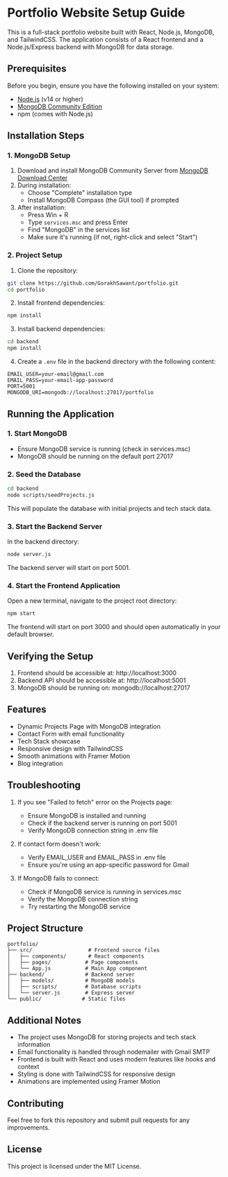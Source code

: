 # Portfolio Website Setup Guide

This is a full-stack portfolio website built with React, Node.js, MongoDB, and TailwindCSS. The application consists of a React frontend and a Node.js/Express backend with MongoDB for data storage.

## Prerequisites

Before you begin, ensure you have the following installed on your system:
- [Node.js](https://nodejs.org/) (v14 or higher)
- [MongoDB Community Edition](https://www.mongodb.com/try/download/community)
- npm (comes with Node.js)

## Installation Steps

### 1. MongoDB Setup
1. Download and install MongoDB Community Server from [MongoDB Download Center](https://www.mongodb.com/try/download/community)
2. During installation:
   - Choose "Complete" installation type
   - Install MongoDB Compass (the GUI tool) if prompted
3. After installation:
   - Press Win + R
   - Type `services.msc` and press Enter
   - Find "MongoDB" in the services list
   - Make sure it's running (if not, right-click and select "Start")

### 2. Project Setup

1. Clone the repository:
```bash
git clone https://github.com/GorakhSawant/portfolio.git
cd portfolio
```

2. Install frontend dependencies:
```bash
npm install
```

3. Install backend dependencies:
```bash
cd backend
npm install
```

4. Create a `.env` file in the backend directory with the following content:
```env
EMAIL_USER=your-email@gmail.com
EMAIL_PASS=your-email-app-password
PORT=5001
MONGODB_URI=mongodb://localhost:27017/portfolio
```

## Running the Application

### 1. Start MongoDB
- Ensure MongoDB service is running (check in services.msc)
- MongoDB should be running on the default port 27017

### 2. Seed the Database
```bash
cd backend
node scripts/seedProjects.js
```
This will populate the database with initial projects and tech stack data.

### 3. Start the Backend Server
In the backend directory:
```bash
node server.js
```
The backend server will start on port 5001.

### 4. Start the Frontend Application
Open a new terminal, navigate to the project root directory:
```bash
npm start
```
The frontend will start on port 3000 and should open automatically in your default browser.

## Verifying the Setup

1. Frontend should be accessible at: http://localhost:3000
2. Backend API should be accessible at: http://localhost:5001
3. MongoDB should be running on: mongodb://localhost:27017

## Features

- Dynamic Projects Page with MongoDB integration
- Contact Form with email functionality
- Tech Stack showcase
- Responsive design with TailwindCSS
- Smooth animations with Framer Motion
- Blog integration

## Troubleshooting

1. If you see "Failed to fetch" error on the Projects page:
   - Ensure MongoDB is installed and running
   - Check if the backend server is running on port 5001
   - Verify MongoDB connection string in .env file

2. If contact form doesn't work:
   - Verify EMAIL_USER and EMAIL_PASS in .env file
   - Ensure you're using an app-specific password for Gmail

3. If MongoDB fails to connect:
   - Check if MongoDB service is running in services.msc
   - Verify the MongoDB connection string
   - Try restarting the MongoDB service

## Project Structure

```
portfolio/
├── src/                  # Frontend source files
│   ├── components/       # React components
│   ├── pages/           # Page components
│   └── App.js           # Main App component
├── backend/             # Backend server
│   ├── models/          # MongoDB models
│   ├── scripts/         # Database scripts
│   └── server.js        # Express server
└── public/             # Static files
```

## Additional Notes

- The project uses MongoDB for storing projects and tech stack information
- Email functionality is handled through nodemailer with Gmail SMTP
- Frontend is built with React and uses modern features like hooks and context
- Styling is done with TailwindCSS for responsive design
- Animations are implemented using Framer Motion

## Contributing

Feel free to fork this repository and submit pull requests for any improvements.

## License

This project is licensed under the MIT License. 